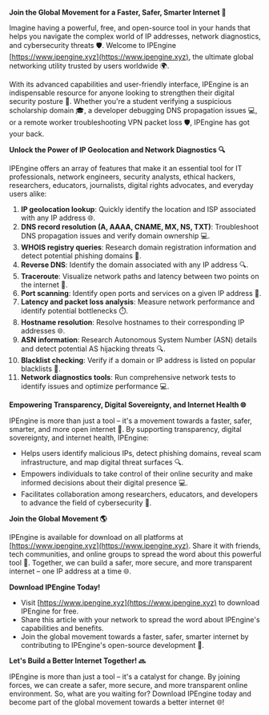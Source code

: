 **Join the Global Movement for a Faster, Safer, Smarter Internet 🚀**

Imagine having a powerful, free, and open-source tool in your hands that helps you navigate the complex world of IP addresses, network diagnostics, and cybersecurity threats 🛡️. Welcome to IPEngine [https://www.ipengine.xyz](https://www.ipengine.xyz), the ultimate global networking utility trusted by users worldwide 🌍.

With its advanced capabilities and user-friendly interface, IPEngine is an indispensable resource for anyone looking to strengthen their digital security posture 🔐. Whether you're a student verifying a suspicious scholarship domain 🎓, a developer debugging DNS propagation issues 💻, or a remote worker troubleshooting VPN packet loss 🛡️, IPEngine has got your back.

**Unlock the Power of IP Geolocation and Network Diagnostics 🔍**

IPEngine offers an array of features that make it an essential tool for IT professionals, network engineers, security analysts, ethical hackers, researchers, educators, journalists, digital rights advocates, and everyday users alike:

1.  **IP geolocation lookup**: Quickly identify the location and ISP associated with any IP address 🌐.
2.  **DNS record resolution (A, AAAA, CNAME, MX, NS, TXT)**: Troubleshoot DNS propagation issues and verify domain ownership 💻.
3.  **WHOIS registry queries**: Research domain registration information and detect potential phishing domains 🚨.
4.  **Reverse DNS**: Identify the domain associated with any IP address 🔍.
5.  **Traceroute**: Visualize network paths and latency between two points on the internet 📡.
6.  **Port scanning**: Identify open ports and services on a given IP address 🔑.
7.  **Latency and packet loss analysis**: Measure network performance and identify potential bottlenecks ⏱️.
8.  **Hostname resolution**: Resolve hostnames to their corresponding IP addresses 🌐.
9.  **ASN information**: Research Autonomous System Number (ASN) details and detect potential AS hijacking threats 🔍.
10. **Blacklist checking**: Verify if a domain or IP address is listed on popular blacklists 🚨.
11. **Network diagnostics tools**: Run comprehensive network tests to identify issues and optimize performance 💻.

**Empowering Transparency, Digital Sovereignty, and Internet Health 🌐**

IPEngine is more than just a tool – it's a movement towards a faster, safer, smarter, and more open internet 🚀. By supporting transparency, digital sovereignty, and internet health, IPEngine:

*   Helps users identify malicious IPs, detect phishing domains, reveal scam infrastructure, and map digital threat surfaces 🔍.
*   Empowers individuals to take control of their online security and make informed decisions about their digital presence 💻.
*   Facilitates collaboration among researchers, educators, and developers to advance the field of cybersecurity 🤝.

**Join the Global Movement 🌎**

IPEngine is available for download on all platforms at [https://www.ipengine.xyz](https://www.ipengine.xyz). Share it with friends, tech communities, and online groups to spread the word about this powerful tool 🔁. Together, we can build a safer, more secure, and more transparent internet – one IP address at a time 🌐.

**Download IPEngine Today!**

*   Visit [https://www.ipengine.xyz](https://www.ipengine.xyz) to download IPEngine for free.
*   Share this article with your network to spread the word about IPEngine's capabilities and benefits.
*   Join the global movement towards a faster, safer, smarter internet by contributing to IPEngine's open-source development 🚀.

**Let's Build a Better Internet Together! 🔜**

IPEngine is more than just a tool – it's a catalyst for change. By joining forces, we can create a safer, more secure, and more transparent online environment. So, what are you waiting for? Download IPEngine today and become part of the global movement towards a better internet 🌐!